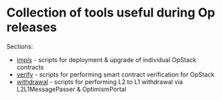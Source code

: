 # Collection of tools useful during Op releases

Sections:
- [impls](./impls/) - scripts for deployment & upgrade of individual OpStack contracts
- [verify](./verify/) - scripts for performing smart contract verification for OpStack
- [withdrawal](./withdrawal/) - scripts for performing L2 to L1 withdrawal via L2L1MessagePasser & OptimismPortal
